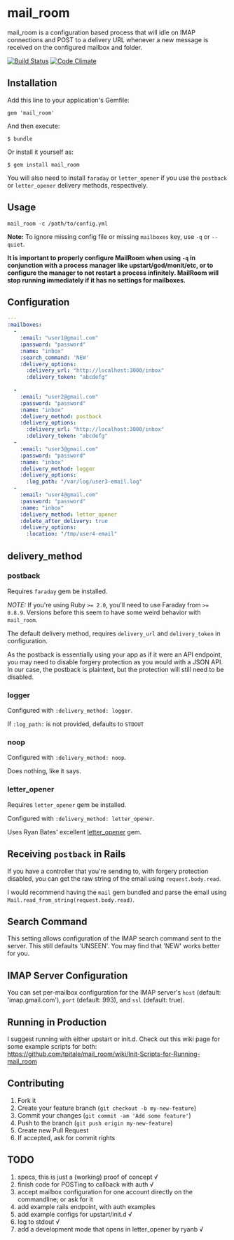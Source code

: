 # mail_room #

mail_room is a configuration based process that will idle on IMAP connections and POST to a delivery URL whenever a new message is received on the configured mailbox and folder.

[![Build Status](https://travis-ci.org/tpitale/mail_room.png?branch=master)](https://travis-ci.org/tpitale/mail_room)
[![Code Climate](https://codeclimate.com/github/tpitale/mail_room.png)](https://codeclimate.com/github/tpitale/mail_room)

## Installation ##

Add this line to your application's Gemfile:

    gem 'mail_room'

And then execute:

    $ bundle

Or install it yourself as:

    $ gem install mail_room

You will also need to install `faraday` or `letter_opener` if you use the `postback` or `letter_opener` delivery methods, respectively.

## Usage ##

    mail_room -c /path/to/config.yml

**Note:** To ignore missing config file or missing `mailboxes` key, use `-q` or `--quiet`.

**It is important to properly configure MailRoom when using `-q` in conjunction with a process manager like upstart/god/monit/etc, or to configure the manager to not restart a process infinitely. MailRoom will stop running immediately if it has no settings for mailboxes.**

## Configuration ##

```yaml
---
:mailboxes:
  -
    :email: "user1@gmail.com"
    :password: "password"
    :name: "inbox"
    :search_command: 'NEW'
    :delivery_options:
      :delivery_url: "http://localhost:3000/inbox"
      :delivery_token: "abcdefg"
    
  -
    :email: "user2@gmail.com"
    :password: "password"
    :name: "inbox"
    :delivery_method: postback
    :delivery_options:
      :delivery_url: "http://localhost:3000/inbox"
      :delivery_token: "abcdefg"
  -
    :email: "user3@gmail.com"
    :password: "password"
    :name: "inbox"
    :delivery_method: logger
    :delivery_options:
      :log_path: "/var/log/user3-email.log"
  -
    :email: "user4@gmail.com"
    :password: "password"
    :name: "inbox"
    :delivery_method: letter_opener
    :delete_after_delivery: true
    :delivery_options:
      :location: "/tmp/user4-email"
```

## delivery_method ##

### postback ###

Requires `faraday` gem be installed.

*NOTE:* If you're using Ruby `>= 2.0`, you'll need to use Faraday from `>= 0.8.9`. Versions before this seem to have some weird behavior with `mail_room`.

The default delivery method, requires `delivery_url` and `delivery_token` in 
configuration.

As the postback is essentially using your app as if it were an API endpoint, 
you may need to disable forgery protection as you would with a JSON API. In 
our case, the postback is plaintext, but the protection will still need to be 
disabled.

### logger ###

Configured with `:delivery_method: logger`.

If `:log_path:` is not provided, defaults to `STDOUT`

### noop ###

Configured with `:delivery_method: noop`.

Does nothing, like it says.

### letter_opener ###

Requires `letter_opener` gem be installed.

Configured with `:delivery_method: letter_opener`.

Uses Ryan Bates' excellent [letter_opener](https://github.com/ryanb/letter_opener) gem.

## Receiving `postback` in Rails ##

If you have a controller that you're sending to, with forgery protection
disabled, you can get the raw string of the email using `request.body.read`.

I would recommend having the `mail` gem bundled and parse the email using
`Mail.read_from_string(request.body.read)`.

## Search Command ##

This setting allows configuration of the IMAP search command sent to the server. This still defaults 'UNSEEN'. You may find that 'NEW' works better for you.

## IMAP Server Configuration ##

You can set per-mailbox configuration for the IMAP server's `host` (default: 'imap.gmail.com'), `port` (default: 993), and `ssl` (default: true).

## Running in Production ##

I suggest running with either upstart or init.d. Check out this wiki page for some example scripts for both: https://github.com/tpitale/mail_room/wiki/Init-Scripts-for-Running-mail_room

## Contributing ##

1. Fork it
2. Create your feature branch (`git checkout -b my-new-feature`)
3. Commit your changes (`git commit -am 'Add some feature'`)
4. Push to the branch (`git push origin my-new-feature`)
5. Create new Pull Request
6. If accepted, ask for commit rights

## TODO ##

1. specs, this is just a (working) proof of concept √
2. finish code for POSTing to callback with auth √
3. accept mailbox configuration for one account directly on the commandline; or ask for it
4. add example rails endpoint, with auth examples
5. add example configs for upstart/init.d √
6. log to stdout √
7. add a development mode that opens in letter_opener by ryanb √
